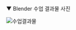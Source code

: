 ▼ Blender 수업 결과물 사진

![수업결과물](https://user-images.githubusercontent.com/62154896/194063751-ad53af4d-5a91-4a79-87b7-0862a33b6b2e.JPG)
